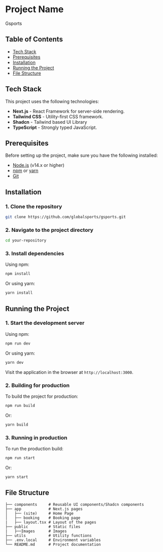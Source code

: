 
# Project Name

Gsports

## Table of Contents

- [Tech Stack](#tech-stack)
- [Prerequisites](#prerequisites)
- [Installation](#installation)
- [Running the Project](#running-the-project)
- [File Structure](#file-structure)


## Tech Stack

This project uses the following technologies:

- **Next.js** - React Framework for server-side rendering.
- **Tailwind CSS** - Utility-first CSS framework.
- **Shadcn** - Tailwind based UI Library
- **TypeScript** - Strongly typed JavaScript.

## Prerequisites

Before setting up the project, make sure you have the following installed:

- [Node.js](https://nodejs.org/en/) (v14.x or higher)
- [npm](https://www.npmjs.com/) or [yarn](https://yarnpkg.com/)
- [Git](https://git-scm.com/)

## Installation

### 1. Clone the repository

```bash
git clone https://github.com/globalsports/gsports.git
```

### 2. Navigate to the project directory

```bash
cd your-repository
```

### 3. Install dependencies

Using npm:

```bash
npm install
```

Or using yarn:

```bash
yarn install
```


## Running the Project

### 1. Start the development server

Using npm:

```bash
npm run dev
```

Or using yarn:

```bash
yarn dev
```

Visit the application in the browser at `http://localhost:3000`.

### 2. Building for production

To build the project for production:

```bash
npm run build
```

Or:

```bash
yarn build
```

### 3. Running in production

To run the production build:

```bash
npm run start
```

Or:

```bash
yarn start
```

## File Structure

```
├── components     # Reusable UI components/Shadcn components
├── app            # Next.js pages
│   ├── (site)     # Home Page
│   ├── booking    # Booking page
|   ├── layout.tsx # Layout of the pages
├── public         # Static files
|   ├──Images      # Images
├── utils          # Utility functions
├── .env.local     # Environment variables
└── README.md      # Project documentation
```
